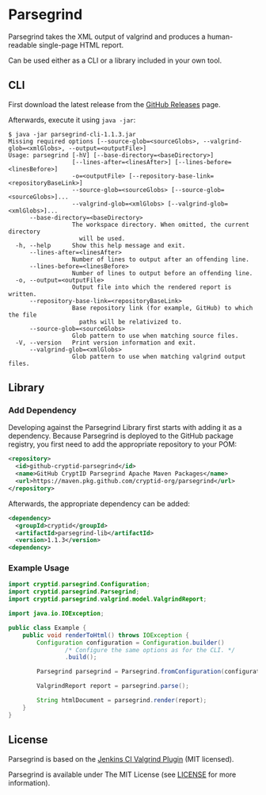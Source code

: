 # Parsegrind

Parsegrind takes the XML output of valgrind and produces a human-readable single-page HTML report.

Can be used either as a CLI or a library included in your own tool.

## CLI

First download the latest release from the [GitHub Releases](https://github.com/cryptid-org/parsegrind/releases) page.

Afterwards, execute it using `java -jar`:

~~~~
$ java -jar parsegrind-cli-1.1.3.jar
Missing required options [--source-glob=<sourceGlobs>, --valgrind-glob=<xmlGlobs>, --output=<outputFile>]
Usage: parsegrind [-hV] [--base-directory=<baseDirectory>]
                  [--lines-after=<linesAfter>] [--lines-before=<linesBefore>]
                  -o=<outputFile> [--repository-base-link=<repositoryBaseLink>]
                  --source-glob=<sourceGlobs> [--source-glob=<sourceGlobs>]...
                  --valgrind-glob=<xmlGlobs> [--valgrind-glob=<xmlGlobs>]...
      --base-directory=<baseDirectory>
                  The workspace directory. When omitted, the current directory
                    will be used.
  -h, --help      Show this help message and exit.
      --lines-after=<linesAfter>
                  Number of lines to output after an offending line.
      --lines-before=<linesBefore>
                  Number of lines to output before an offending line.
  -o, --output=<outputFile>
                  Output file into which the rendered report is written.
      --repository-base-link=<repositoryBaseLink>
                  Base repository link (for example, GitHub) to which the file
                    paths will be relativized to.
      --source-glob=<sourceGlobs>
                  Glob pattern to use when matching source files.
  -V, --version   Print version information and exit.
      --valgrind-glob=<xmlGlobs>
                  Glob pattern to use when matching valgrind output files.
~~~~

## Library

### Add Dependency

Developing against the Parsegrind Library first starts with adding it as a dependency. Because Parsegrind is deployed to the GitHub package registry, you first need to add the appropriate repository to your POM:

~~~~xml
<repository>
  <id>github-cryptid-parsegrind</id>
  <name>GitHub CryptID Parsegrind Apache Maven Packages</name>
  <url>https://maven.pkg.github.com/cryptid-org/parsegrind</url>
</repository>
~~~~

Afterwards, the appropriate dependency can be added:

~~~~xml
<dependency>
  <groupId>cryptid</groupId>
  <artifactId>parsegrind-lib</artifactId>
  <version>1.1.3</version>
<dependency>
~~~~

### Example Usage

~~~~java
import cryptid.parsegrind.Configuration;
import cryptid.parsegrind.Parsegrind;
import cryptid.parsegrind.valgrind.model.ValgrindReport;

import java.io.IOException;

public class Example {
    public void renderToHtml() throws IOException {
        Configuration configuration = Configuration.builder()
                /* Configure the same options as for the CLI. */
                .build();

        Parsegrind parsegrind = Parsegrind.fromConfiguration(configuration);

        ValgrindReport report = parsegrind.parse();

        String htmlDocument = parsegrind.render(report);
    }
}
~~~~

## License

Parsegrind is based on the [Jenkins CI Valgrind Plugin](https://github.com/jenkinsci/valgrind-plugin) (MIT licensed).

Parsegrind is available under The MIT License (see [LICENSE](LICENSE) for more information).
